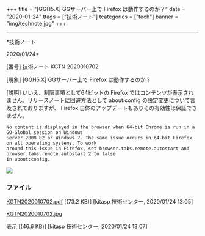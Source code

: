 ﻿+++
title = "[GGH5.X] GGサーバー上で Firefox は動作するのか？"
date = "2020-01-24"
ttags = ["技術ノート"]
tcategories = ["tech"]
banner = "img/technote.jpg"
+++

-----------------------------------------------------------------------------------------------------------------------------

*技術ノート

2020/01/24*


[番号]
技術ノート KGTN 2020010702

[現象]
[GGH5.X] GGサーバー上で Firefox は動作するのか？

[説明]
いいえ、制限事項として64ビットの Firefox
ではコンテンツが表示されません。リリースノートに回避方法として
about:config の設定変更について言及されておりますが、 Firefox
自体のアップデートもありその有効性は保証できません。

    No content is displayed in the browser when 64-bit Chrome is run in a GO-Global session on Windows
    Server 2008 R2 or Windows 7. The same issue occurs in 64-bit Firefox on all operating systems. To work
    around this issue in Firefox, set browser.tabs.remote.autostart and browser.tabs.remote.autostart.2 to false
    in about:config.

![](http://techreport.kitasp.net/attachments/download/4451/KGTN2020010702.jpg)


### ファイル

 
 


[KGTN2020010702.pdf](http://techreport.kitasp.net/attachments/download/4449/KGTN2020010702.pdf)
 [(73.2 KB)] [kitasp 技術センター, 2020/01/24
13:05]

[KGTN2020010702.jpg](http://techreport.kitasp.net/attachments/download/4451/KGTN2020010702.jpg)

[表示](http://techreport.kitasp.net/attachments/4451/KGTN2020010702.jpg "表示")
 [(46.6 KB)] [kitasp 技術センター, 2020/01/24
13:07]


 


 

